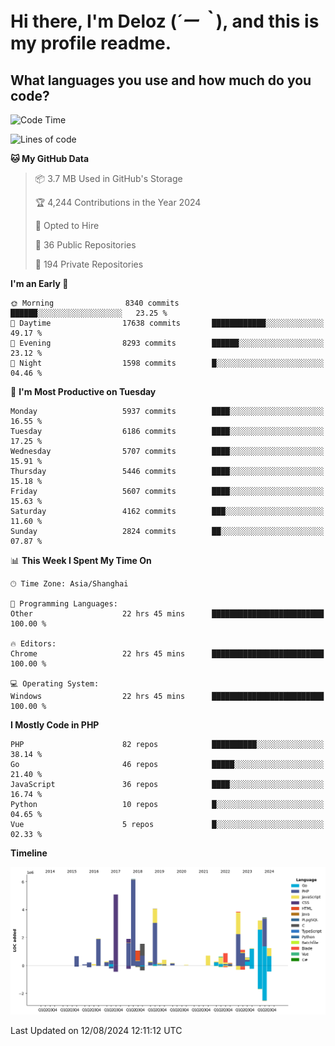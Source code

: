 # **Hi there, I'm Deloz (*´ー｀*), and this is my profile readme.**

## **What languages you use and how much do you code?**

<!--START_SECTION:waka-->
![Code Time](http://img.shields.io/badge/Code%20Time-4%2C542%20hrs%2040%20mins-blue)

![Lines of code](https://img.shields.io/badge/From%20Hello%20World%20I%27ve%20Written-41.7%20million%20lines%20of%20code-blue)

**🐱 My GitHub Data** 

> 📦 3.7 MB Used in GitHub's Storage 
 > 
> 🏆 4,244 Contributions in the Year 2024
 > 
> 💼 Opted to Hire
 > 
> 📜 36 Public Repositories 
 > 
> 🔑 194 Private Repositories 
 > 
**I'm an Early 🐤** 

```text
🌞 Morning                8340 commits        ██████░░░░░░░░░░░░░░░░░░░   23.25 % 
🌆 Daytime                17638 commits       ████████████░░░░░░░░░░░░░   49.17 % 
🌃 Evening                8293 commits        ██████░░░░░░░░░░░░░░░░░░░   23.12 % 
🌙 Night                  1598 commits        █░░░░░░░░░░░░░░░░░░░░░░░░   04.46 % 
```
📅 **I'm Most Productive on Tuesday** 

```text
Monday                   5937 commits        ████░░░░░░░░░░░░░░░░░░░░░   16.55 % 
Tuesday                  6186 commits        ████░░░░░░░░░░░░░░░░░░░░░   17.25 % 
Wednesday                5707 commits        ████░░░░░░░░░░░░░░░░░░░░░   15.91 % 
Thursday                 5446 commits        ████░░░░░░░░░░░░░░░░░░░░░   15.18 % 
Friday                   5607 commits        ████░░░░░░░░░░░░░░░░░░░░░   15.63 % 
Saturday                 4162 commits        ███░░░░░░░░░░░░░░░░░░░░░░   11.60 % 
Sunday                   2824 commits        ██░░░░░░░░░░░░░░░░░░░░░░░   07.87 % 
```


📊 **This Week I Spent My Time On** 

```text
🕑︎ Time Zone: Asia/Shanghai

💬 Programming Languages: 
Other                    22 hrs 45 mins      █████████████████████████   100.00 % 

🔥 Editors: 
Chrome                   22 hrs 45 mins      █████████████████████████   100.00 % 

💻 Operating System: 
Windows                  22 hrs 45 mins      █████████████████████████   100.00 % 
```

**I Mostly Code in PHP** 

```text
PHP                      82 repos            ██████████░░░░░░░░░░░░░░░   38.14 % 
Go                       46 repos            █████░░░░░░░░░░░░░░░░░░░░   21.40 % 
JavaScript               36 repos            ████░░░░░░░░░░░░░░░░░░░░░   16.74 % 
Python                   10 repos            █░░░░░░░░░░░░░░░░░░░░░░░░   04.65 % 
Vue                      5 repos             █░░░░░░░░░░░░░░░░░░░░░░░░   02.33 % 
```



**Timeline**

![Lines of Code chart](https://raw.githubusercontent.com/deloz/deloz/main/assets/bar_graph.png)


 Last Updated on 12/08/2024 12:11:12 UTC
<!--END_SECTION:waka-->
